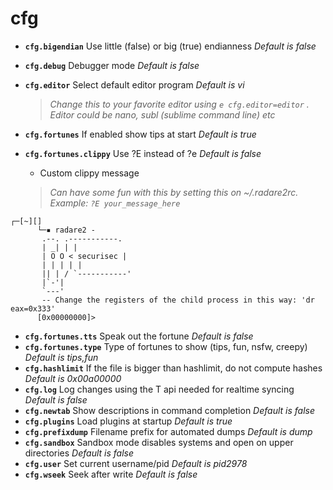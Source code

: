 <!-- TITLE: cfg -->

# cfg

- **`cfg.bigendian`** Use little (false) or big (true) endianness _Default is false_
- **`cfg.debug`** Debugger mode _Default is false_
- **`cfg.editor`** Select default editor program _Default is vi_
  > _Change this to your favorite editor using `e cfg.editor=editor` . Editor could be nano, subl (sublime command line) etc_
- **`cfg.fortunes`** If enabled show tips at start _Default is true_
- **`cfg.fortunes.clippy`** Use ?E instead of ?e _Default is false_

  - Custom clippy message

   > _Can have some fun with this by setting this on ~/.radare2rc. Example: `?E your_message_here`_ 

      
```text
┌─[~][]
      └─▪ radare2 -
       .--. .-----------.
       | _| | |
       | O O < securisec |
       | | | | |
       || | / `-----------'
       |`-'|
       `---'
       -- Change the registers of the child process in this way: 'dr eax=0x333'
      [0x00000000]>
```


- **`cfg.fortunes.tts`** Speak out the fortune _Default is false_
- **`cfg.fortunes.type`** Type of fortunes to show (tips, fun, nsfw, creepy) _Default is tips,fun_
- **`cfg.hashlimit`** If the file is bigger than hashlimit, do not compute hashes _Default is 0x00a00000_
- **`cfg.log`** Log changes using the T api needed for realtime syncing _Default is false_
- **`cfg.newtab`** Show descriptions in command completion _Default is false_
- **`cfg.plugins`** Load plugins at startup _Default is true_
- **`cfg.prefixdump`** Filename prefix for automated dumps _Default is dump_
- **`cfg.sandbox`** Sandbox mode disables systems and open on upper directories _Default is false_
- **`cfg.user`** Set current username/pid _Default is pid2978_
- **`cfg.wseek`** Seek after write _Default is false_